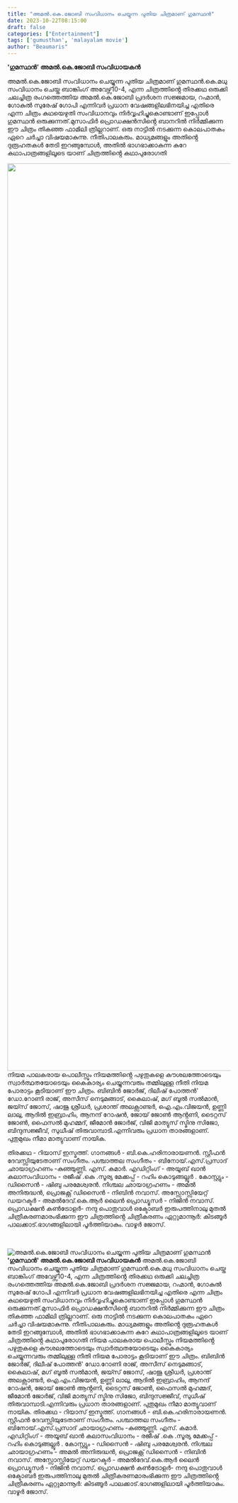 ```yaml
---
title: "അമൽ.കെ.ജോബി സംവിധാനം ചെയ്യുന്ന പുതിയ ചിത്രമാണ് ഗുമസ്ഥൻ"
date: 2023-10-22T08:15:00
draft: false
categories: ["Entertainment"]
tags: ['gumusthan', 'malayalam movie']
author: "Beaumaris"
---
```


<strong>'ഗുമസ്ഥൻ' അമൽ.കെ.ജോബി സംവിധായകൻ</strong>

അമൽ.കെ.ജോബി സംവിധാനം ചെയ്യുന്ന പുതിയ ചിത്രമാണ് ഗുമസ്ഥൻ.കെ.മധു സംവിധാനം ചെയ്ത ബാങ്കിംഗ് അവേഴ്സ്10-4, എന്ന ചിത്രത്തിൻ്റെ തിരക്കഥ ഒരുക്കി ചലച്ചിത്ര രംഗത്തെത്തിയ അമൽ.കെ.ജോബി പ്രദർശന സജ്ജമായ, റഹ്മാൻ, ഗോകുൽ സുരേഷ് ഗോപി എന്നിവർ പ്രധാന വേഷങ്ങളിലഭിനയിച്ച എതിരെ എന്ന ചിത്രം കഥയെഴുതി സംവിധാനവും നിർവ്വഹിച്ചുകൊണ്ടാണ് ഇപ്പോൾ ഗുമസ്ഥൻ ഒരുക്കുന്നത്.മുസാഫിർ പ്രൊഡക്ഷൻസിൻ്റെ ബാനറിൽ നിർമ്മിക്കുന്ന ഈ ചിത്രം തികഞ്ഞ ഫാമിലി ത്രില്ലറാണ്.
ഒരു നാട്ടിൽ നടക്കുന്ന കൊലപാതകം ഏറെ ചർച്ചാ വിഷയമാകുന്നു. നീതിപാലകരും. മാധ്യമങ്ങളും അതിൻ്റെ ദുരൂഹതകൾ തേടി ഇറങ്ങുമ്പോൾ, അതിൽ ഭാഗഭാക്കാകുന്ന കുറേ കഥാപാത്രങ്ങളിലൂടെ
യാണ് ചിത്രത്തിൻ്റെ കഥാപുരോഗതി

<img class="size-full wp-image-426219 aligncenter" src="https://cdn.boolokam.com/articles/2023/10/qwe.jpg" alt="" width="1638" height="2048" />നിയമ പാലകരായ പൊലീസ്സും നിയമത്തിൻ്റെ പഴുതുകളെ കൗശലത്തോടെയും സ്വാർത്ഥതയോടെയും കൈകാര്യം ചെയ്യുന്നവരും തമ്മിലുള്ള നീതി നിയമ പോരാട്ടം കൂടിയാണ് ഈ ചിത്രം.
ബിബിൻ ജോർജ്, ദിലീഷ് പോത്തൻ' ഡോ.റോണി രാജ്, അസീസ് നെടുമങ്ങാട്, കൈലാഷ്, മഗ് ബൂൽ സൽമാൻ, ജയ്സ് ജോസ്, ഷാജു ശ്രീധർ, പ്രശാന്ത് അലക്സാണ്ടർ, ഐ.എം.വിജയൻ, ഉണ്ണി ലാലു, ആദിൽ ഇബ്രാഹിം, ആനന്ദ് റോഷൻ, ജോയ് ജോൺ ആൻ്റണി, ടൈറ്റസ് ജോൺ, ഫൈസൽ മുഹമ്മദ്, ജീമോൻ ജോർജ്, വിജി മാത്യുസ് സ്മിനു സിജോ, ബിന്ദുസജ്ജീവ്, സുധീഷ് തിരുവാമ്പാടി.എന്നിവരും പ്രധാന താരങ്ങളാണ്‌.
പുതുമുഖം നീമാ മാത്യുവാണ് നായിക.

തിരക്കഥ - റിയാസ് ഇസ്മത്ത്. ഗാനങ്ങൾ - ബി.കെ.ഹരിനാരായണൻ. സ്റ്റീഫൻ ദേവസ്സിയുടേതാണ് സംഗീതം. പശ്ചാത്തല സംഗീതം - ബിനോയ്.എസ്.പ്രസാദ് ഛായാഗ്രഹണം -കുഞ്ഞുണ്ണി. എസ്. കമാർ. എഡിറ്റിംഗ് - അയൂബ് ഖാൻ കലാസംവിധാനം - രജീഷ് .കെ .സൂര്യ മേക്കപ്പ് - റഹിം കൊടുങ്ങല്ലൂർ . കോസ്റ്റ്യും - ഡിസൈൻ - ഷിബു പരമേശ്വരൻ. നിശ്ചല ഛായാഗ്രഹണം - അമൽ അനിരുദ്ധൻ, പ്രൊജക്റ്റ് ഡിസൈൻ - നിബിൻ നവാസ്. അസ്സോസ്സിയേറ്റ് ഡയറക്ടർ - അമൽദേവ്.കെ.ആർ ലൈൻ പ്രൊഡ്യൂസർ - നിജിൻ നവാസ്. പ്രൊഡക്ഷൻ കൺട്രോളർ- നന്ദു പൊതുവാൾ ഒക്ടോബർ ഇരുപത്തിനാലു മുതൽ ചിത്രീകരണമാരംഭിക്കുന്ന ഈ ചിത്രത്തിൻ്റെ ചിത്രീകരണം ഏറ്റുമാന്നൂർ: കിടങ്ങൂർ പാലക്കാട്.ഭാഗങ്ങളിലായി പൂർത്തിയാകും. വാഴൂർ ജോസ്.

&nbsp;


![അമൽ.കെ.ജോബി സംവിധാനം ചെയ്യുന്ന പുതിയ ചിത്രമാണ് ഗുമസ്ഥൻ](https://cdn.boolokam.com/articles/2023/10/qwe.jpg)**'ഗുമസ്ഥൻ' അമൽ.കെ.ജോബി സംവിധായകൻ** അമൽ.കെ.ജോബി സംവിധാനം ചെയ്യുന്ന പുതിയ ചിത്രമാണ് ഗുമസ്ഥൻ.കെ.മധു സംവിധാനം ചെയ്ത ബാങ്കിംഗ് അവേഴ്സ്10-4, എന്ന ചിത്രത്തിൻ്റെ തിരക്കഥ ഒരുക്കി ചലച്ചിത്ര രംഗത്തെത്തിയ അമൽ.കെ.ജോബി പ്രദർശന സജ്ജമായ, റഹ്മാൻ, ഗോകുൽ സുരേഷ് ഗോപി എന്നിവർ പ്രധാന വേഷങ്ങളിലഭിനയിച്ച എതിരെ എന്ന ചിത്രം കഥയെഴുതി സംവിധാനവും നിർവ്വഹിച്ചുകൊണ്ടാണ് ഇപ്പോൾ ഗുമസ്ഥൻ ഒരുക്കുന്നത്.മുസാഫിർ പ്രൊഡക്ഷൻസിൻ്റെ ബാനറിൽ നിർമ്മിക്കുന്ന ഈ ചിത്രം തികഞ്ഞ ഫാമിലി ത്രില്ലറാണ്. ഒരു നാട്ടിൽ നടക്കുന്ന കൊലപാതകം ഏറെ ചർച്ചാ വിഷയമാകുന്നു. നീതിപാലകരും. മാധ്യമങ്ങളും അതിൻ്റെ ദുരൂഹതകൾ തേടി ഇറങ്ങുമ്പോൾ, അതിൽ ഭാഗഭാക്കാകുന്ന കുറേ കഥാപാത്രങ്ങളിലൂടെ യാണ് ചിത്രത്തിൻ്റെ കഥാപുരോഗതി നിയമ പാലകരായ പൊലീസ്സും നിയമത്തിൻ്റെ പഴുതുകളെ കൗശലത്തോടെയും സ്വാർത്ഥതയോടെയും കൈകാര്യം ചെയ്യുന്നവരും തമ്മിലുള്ള നീതി നിയമ പോരാട്ടം കൂടിയാണ് ഈ ചിത്രം. ബിബിൻ ജോർജ്, ദിലീഷ് പോത്തൻ' ഡോ.റോണി രാജ്, അസീസ് നെടുമങ്ങാട്, കൈലാഷ്, മഗ് ബൂൽ സൽമാൻ, ജയ്സ് ജോസ്, ഷാജു ശ്രീധർ, പ്രശാന്ത് അലക്സാണ്ടർ, ഐ.എം.വിജയൻ, ഉണ്ണി ലാലു, ആദിൽ ഇബ്രാഹിം, ആനന്ദ് റോഷൻ, ജോയ് ജോൺ ആൻ്റണി, ടൈറ്റസ് ജോൺ, ഫൈസൽ മുഹമ്മദ്, ജീമോൻ ജോർജ്, വിജി മാത്യുസ് സ്മിനു സിജോ, ബിന്ദുസജ്ജീവ്, സുധീഷ് തിരുവാമ്പാടി.എന്നിവരും പ്രധാന താരങ്ങളാണ്‌. പുതുമുഖം നീമാ മാത്യുവാണ് നായിക. തിരക്കഥ - റിയാസ് ഇസ്മത്ത്. ഗാനങ്ങൾ - ബി.കെ.ഹരിനാരായണൻ. സ്റ്റീഫൻ ദേവസ്സിയുടേതാണ് സംഗീതം. പശ്ചാത്തല സംഗീതം - ബിനോയ്.എസ്.പ്രസാദ് ഛായാഗ്രഹണം -കുഞ്ഞുണ്ണി. എസ്. കമാർ. എഡിറ്റിംഗ് - അയൂബ് ഖാൻ കലാസംവിധാനം - രജീഷ് .കെ .സൂര്യ മേക്കപ്പ് - റഹിം കൊടുങ്ങല്ലൂർ . കോസ്റ്റ്യും - ഡിസൈൻ - ഷിബു പരമേശ്വരൻ. നിശ്ചല ഛായാഗ്രഹണം - അമൽ അനിരുദ്ധൻ, പ്രൊജക്റ്റ് ഡിസൈൻ - നിബിൻ നവാസ്. അസ്സോസ്സിയേറ്റ് ഡയറക്ടർ - അമൽദേവ്.കെ.ആർ ലൈൻ പ്രൊഡ്യൂസർ - നിജിൻ നവാസ്. പ്രൊഡക്ഷൻ കൺട്രോളർ- നന്ദു പൊതുവാൾ ഒക്ടോബർ ഇരുപത്തിനാലു മുതൽ ചിത്രീകരണമാരംഭിക്കുന്ന ഈ ചിത്രത്തിൻ്റെ ചിത്രീകരണം ഏറ്റുമാന്നൂർ: കിടങ്ങൂർ പാലക്കാട്.ഭാഗങ്ങളിലായി പൂർത്തിയാകും. വാഴൂർ ജോസ്. 
